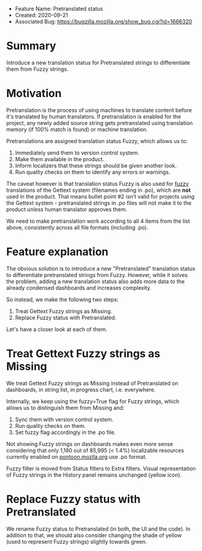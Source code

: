 - Feature Name: Pretranslated status
- Created: 2020-09-21
- Associated Bug: https://bugzilla.mozilla.org/show_bug.cgi?id=1666320

# Summary

Introduce a new translation status for Pretranslated strings to differentiate them from Fuzzy strings.

# Motivation

Pretranslation is the process of using machines to translate content before it's translated by human translators. If pretranslation is enabled for the project, any newly added source string gets pretranslated using translation memory (if 100% match is found) or machine translation.

Pretranslations are assigned translation status Fuzzy, which allows us to:
1. Immediately send them to version control system.
2. Make them available in the product.
3. Inform localizers that these strings should be given another look.
4. Run quality checks on them to identify any errors or warnings.

The caveat however is that translation status Fuzzy is also used for [fuzzy](https://www.gnu.org/software/gettext/manual/html_node/Fuzzy-Entries.html) translations of the Gettext system (filenames ending in .po), which are **not** used in the product. That means bullet point #2 isn't valid for projects using the Gettext system - pretranslated strings in .po files will not make it to the product unless human translator approves them.

We need to make pretranslation work according to all 4 items from the list above, consistently across all file formats (including .po).

# Feature explanation

The obvious solution is to introduce a new "Pretranslated" translation status to differentiate pretranslated strings from Fuzzy. However, while it solves the problem, adding a new translation status also adds more data to the already condensed dashboards and increases complexity.

So instead, we make the following two steps:
1. Treat Gettext Fuzzy strings as Missing.
2. Replace Fuzzy status with Pretranslated.

Let's have a closer look at each of them.

# Treat Gettext Fuzzy strings as Missing

We treat Gettext Fuzzy strings as Missing instead of Pretranslated on dashboards, in string list, in progress chart, i.e. everywhere.

Internally, we keep using the fuzzy=True flag for Fuzzy strings, which allows us to distinguish them from Missing and:
1. Sync them with version control system.
2. Run quality checks on them.
3. Set fuzzy flag accordingly in the .po file.

Not showing Fuzzy strings on dashboards makes even more sense considering that only 1,180 out of 85,995 (< 1.4%) localizable resources currently enabled on [pontoon.mozlla.org](https://pontoon.mozilla.org/) use .po format.

Fuzzy filter is moved from Status filters to Extra filters. Visual representation of Fuzzy strings in the History panel remains unchanged (yellow icon).

# Replace Fuzzy status with Pretranslated

We rename Fuzzy status to Pretranslated (in both, the UI and the code). In addition to that, we should also consider changing the shade of yellow (used to represent Fuzzy strings) slightly towards green.
